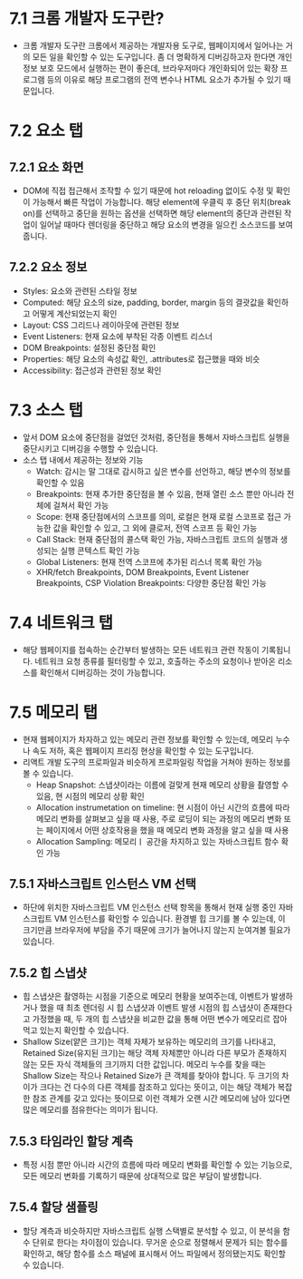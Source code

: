 # 7.1 크롬 개발자 도구란?

- 크롬 개발자 도구란 크롬에서 제공하는 개발자용 도구로, 웹페이지에서 일어나는 거의 모든 일을 확인할 수 있는 도구입니다. 좀 더 명확하게 디버깅하고자 한다면 개인 정보 보호 모드에서 실행하는 편이 좋은데, 브라우저마다 개인화되어 있는 확장 프로그램 등의 이유로 해당 프로그램의 전역 변수나 HTML 요소가 추가될 수 있기 때문입니다.

# 7.2 요소 탭

## 7.2.1 요소 화면

- DOM에 직접 접근해서 조작할 수 있기 때문에 hot reloading 없이도 수정 및 확인이 가능해서 빠른 작업이 가능합니다. 해당 element에 우클릭 후 중단 위치(break on)를 선택하고 중단을 원하는 옵션을 선택하면 해당 element의 중단과 관련된 작업이 일어날 때마다 렌더링을 중단하고 해당 요소의 변경을 일으킨 소스코드를 보여줍니다.

## 7.2.2 요소 정보

- Styles: 요소와 관련된 스타일 정보
- Computed: 해당 요소의 size, padding, border, margin 등의 결괏값을 확인하고 어떻게 계산되었는지 확인
- Layout: CSS 그리드나 레이아웃에 관련된 정보
- Event Listeners: 현재 요소에 부착된 각종 이벤트 리스너
- DOM Breakpoints: 설정된 중단점 확인
- Properties: 해당 요소의 속성값 확인, .attributes로 접근했을 때와 비슷
- Accessibility: 접근성과 관련된 정보 확인

# 7.3 소스 탭

- 앞서 DOM 요소에 중단점을 걸었던 것처럼, 중단점을 통해서 자바스크립트 실행을 중단시키고 디버깅을 수행할 수 있습니다.
- 소스 탭 내에서 제공하는 정보와 기능
  - Watch: 감시는 말 그대로 감시하고 싶은 변수를 선언하고, 해당 변수의 정보를 확인할 수 있음
  - Breakpoints: 현재 추가한 중단점을 볼 수 있음, 현재 열린 소스 뿐만 아니라 전체에 걸쳐서 확인 가능
  - Scope: 현재 중단점에서의 스코프를 의미, 로컬은 현재 로컬 스코프로 접근 가능한 값을 확인할 수 있고, 그 외에 클로저, 전역 스코프 등 확인 가능
  - Call Stack: 현재 중단점의 콜스택 확인 가능, 자바스크립트 코드의 실행과 생성되는 실행 콘텍스트 확인 가능
  - Global Listeners: 현재 전역 스코프에 추가된 리스너 목록 확인 가능
  - XHR/fetch Breakpoints, DOM Breakpoints, Event Listener Breakpoints, CSP Violation Breakpoints: 다양한 중단점 확인 가능

# 7.4 네트워크 탭

- 해당 웹페이지를 접속하는 순간부터 발생하는 모든 네트워크 관련 작동이 기록됩니다. 네트워크 요청 종류를 필터링할 수 있고, 호출하는 주소의 요청이나 받아온 리소스를 확인해서 디버깅하는 것이 가능합니다.

# 7.5 메모리 탭

- 현재 웹페이지가 차자하고 있는 메모리 관련 정보를 확인할 수 있는데, 메모리 누수나 속도 저하, 혹은 웹페이지 프리징 현상을 확인할 수 있는 도구입니다.
- 리액트 개발 도구의 프로파일과 비슷하게 프로파일링 작업을 거쳐야 원하는 정보를 볼 수 있습니다.
  - Heap Snapshot: 스냅샷이라는 이름에 걸맞게 현재 메모리 상황을 촬영할 수 있음, 현 시점의 메모리 상황 확인
  - Allocation instrumetation on timeline: 현 시점이 아닌 시간의 흐름에 따라 메모리 변화를 살펴보고 싶을 때 사용, 주로 로딩이 되는 과정의 메모리 변화 또는 페이지에서 어떤 상호작용을 했을 때 메모리 변화 과정을 알고 싶을 때 사용
  - Allocation Sampling: 메모리ㅣ 공간을 차지하고 있는 자바스크립트 함수 확인 가능

## 7.5.1 자바스크립트 인스턴스 VM 선택

- 하단에 위치한 자바스크립트 VM 인스턴스 선택 항목을 통해서 현재 실행 중인 자바스크립트 VM 인스턴스를 확인할 수 있습니다. 환경별 힙 크기를 볼 수 있는데, 이 크기만큼 브라우저에 부담을 주기 때문에 크기가 늘어나지 않는지 눈여겨볼 필요가 있습니다.

## 7.5.2 힙 스냅샷

- 힙 스냅샷은 촬영하는 시점을 기준으로 메모리 현황을 보여주는데, 이벤트가 발생하거나 했을 때 최초 렌더링 시 힙 스냅샷과 이벤트 발생 시점의 힙 스냅샷이 존재한다고 가정했을 때, 두 개의 힙 스냅샷을 비교한 값을 통해 어떤 변수가 메모리르 잡아먹고 있는지 확인할 수 있습니다.
- Shallow Size(얕은 크기)는 객체 자체가 보유하는 메모리의 크기를 나타내고, Retained Size(유지된 크기)는 해당 객체 자체뿐만 아니라 다른 부모가 존재하지 않는 모든 자식 객체들의 크기까지 더한 값입니다. 메모리 누수를 찾을 때는 Shallow Size는 작으나 Retained Size가 큰 객체를 찾아야 합니다. 두 크기의 차이가 크다는 건 다수의 다른 객체를 참조하고 있다는 뜻이고, 이는 해당 객체가 복잡한 참조 관계를 갖고 있다는 뜻이므로 이런 객체가 오랜 시간 메모리에 남아 있다면 많은 메모리를 점유한다는 의미가 됩니다.

## 7.5.3 타임라인 할당 계측

- 특정 시점 뿐만 아니라 시간의 흐름에 따라 메모리 변화를 확인할 수 있는 기능으로, 모든 메모리 변화를 기록하기 때문에 상대적으로 많은 부담이 발생합니다.

## 7.5.4 할당 샘플링

- 할당 계측과 비슷하지만 자바스크립트 실행 스택별로 분석할 수 있고, 이 분석을 함수 단위로 한다는 차이점이 있습니다. 무거운 순으로 정렬해서 문제가 되는 함수를 확인하고, 해당 함수를 소스 패널에 표시해서 어느 파일에서 정의됐는지도 확인할 수 있습니다.
